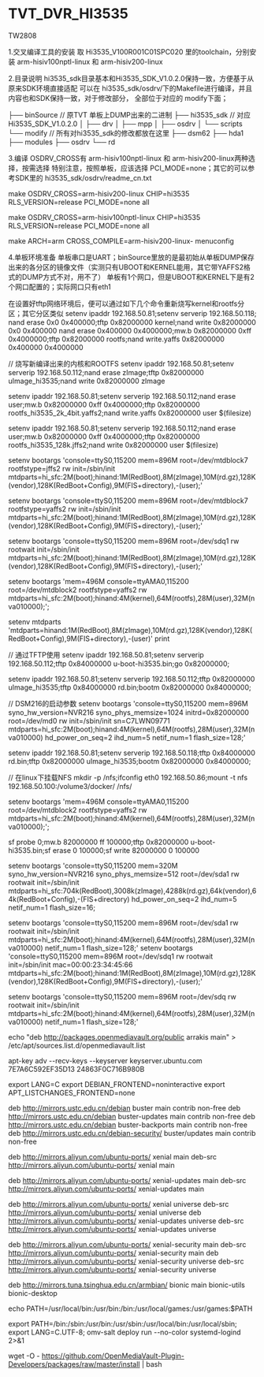 # TVT_DVR_HI3535
TW2808

1.交叉编译工具的安装
取 Hi3535_V100R001C01SPC020 里的toolchain，分别安装
arm-hisiv100nptl-linux 和 arm-hisiv200-linux

2.目录说明
hi3535_sdk目录基本和Hi3535_SDK_V1.0.2.0保持一致，方便基于从原来SDK环境直接适配
可以在 hi3535_sdk/osdrv/下的Makefile进行编译，并且内容也和SDK保持一致，对于修改部分，
全部位于对应的 modify下面；

├── binSource    // 原TVT 单板上DUMP出来的二进制
├── hi3535_sdk   // 对应 Hi3535_SDK_V1.0.2.0 
│   ├── drv
│   ├── mpp
│   ├── osdrv
│   └── scripts
└── modify      // 所有对hi3535_sdk的修改都放在这里
    ├── dsm62
    ├── hda1
    ├── modules
    ├── osdrv
    └── rd

3.编译
OSDRV_CROSS有 arm-hisiv100nptl-linux 和 arm-hisiv200-linux两种选择，按需选择
特别注意，按照单板，应该选择 PCI_MODE=none；其它的可以参考SDK里的 hi3535_sdk/osdrv/readme_cn.txt


make OSDRV_CROSS=arm-hisiv200-linux CHIP=hi3535 RLS_VERSION=release PCI_MODE=none all

make OSDRV_CROSS=arm-hisiv100nptl-linux CHIP=hi3535 RLS_VERSION=release PCI_MODE=none all

make ARCH=arm CROSS_COMPILE=arm-hisiv200-linux- menuconfig

4.单板环境准备
单板串口是UART；binSource里放的是最初始从单板DUMP保存出来的各分区的镜像文件（实测只有UBOOT和KERNEL能用，其它带YAFFS2格式的DUMP方式不对，用不了）
单板有1个网口，但是UBOOT和KERNEL下是有2个网口配置的；实际网口只有eth1

在设置好tftp网络环境后，便可以通过如下几个命令重新烧写kernel和rootfs分区；其它分区类似
setenv ipaddr 192.168.50.81;setenv serverip 192.168.50.118;
nand erase 0x0 0x400000;tftp 0x82000000 kernel;nand write 0x82000000 0x0 0x400000
nand erase 0x400000 0x4000000;mw.b 0x82000000 0xff 0x4000000;tftp 0x82000000 rootfs;nand write.yaffs 0x82000000 0x400000 0x4000000

// 烧写新编译出来的内核和ROOTFS
setenv ipaddr 192.168.50.81;setenv serverip 192.168.50.112;nand erase zImage;tftp  0x82000000 uImage_hi3535;nand write 0x82000000 zImage

setenv ipaddr 192.168.50.81;setenv serverip 192.168.50.112;nand erase user;mw.b 0x82000000 0xff 0x4000000;tftp 0x82000000 rootfs_hi3535_2k_4bit.yaffs2;nand write.yaffs 0x82000000 user $(filesize)

setenv ipaddr 192.168.50.81;setenv serverip 192.168.50.112;nand erase user;mw.b 0x82000000 0xff 0x4000000;tftp 0x82000000 rootfs_hi3535_128k.jffs2;nand write 0x82000000 user $(filesize)

setenv bootargs 'console=ttyS0,115200 mem=896M root=/dev/mtdblock7 rootfstype=jffs2 rw init=/sbin/init mtdparts=hi_sfc:2M(boot);hinand:1M(RedBoot),8M(zImage),10M(rd.gz),128K(vendor),128K(RedBoot+Config),9M(FIS+directory),-(user);'

setenv bootargs 'console=ttyS0,115200 mem=896M root=/dev/mtdblock7 rootfstype=yaffs2 rw init=/sbin/init mtdparts=hi_sfc:2M(boot);hinand:1M(RedBoot),8M(zImage),10M(rd.gz),128K(vendor),128K(RedBoot+Config),9M(FIS+directory),-(user);'

setenv bootargs 'console=ttyS0,115200 mem=896M root=/dev/sdq1 rw rootwait init=/sbin/init mtdparts=hi_sfc:2M(boot);hinand:1M(RedBoot),8M(zImage),10M(rd.gz),128K(vendor),128K(RedBoot+Config),9M(FIS+directory),-(user);'


setenv bootargs 'mem=496M console=ttyAMA0,115200 root=/dev/mtdblock2 rootfstype=yaffs2 rw mtdparts=hi_sfc:2M(boot);hinand:4M(kernel),64M(rootfs),28M(user),32M(nva010000);';

setenv mtdparts 'mtdparts=hinand:1M(RedBoot),8M(zImage),10M(rd.gz),128K(vendor),128K(RedBoot+Config),9M(FIS+directory),-(user)'
print


// 通过TFTP使用
setenv ipaddr 192.168.50.81;setenv serverip 192.168.50.112;tftp  0x84000000 u-boot-hi3535.bin;go 0x82000000;

setenv ipaddr 192.168.50.81;setenv serverip 192.168.50.112;tftp  0x82000000 uImage_hi3535;tftp  0x84000000 rd.bin;bootm 0x82000000 0x84000000;



// DSM216的启动参数
setenv bootargs 'console=ttyS0,115200 mem=896M syno_hw_version=NVR216 syno_phys_memsize=1024 initrd=0x82000000 root=/dev/md0 rw init=/sbin/init sn=C7LWN09771 mtdparts=hi_sfc:2M(boot);hinand:4M(kernel),64M(rootfs),28M(user),32M(nva010000) hd_power_on_seq=2 ihd_num=5 netif_num=1 flash_size=128;'

setenv ipaddr 192.168.50.81;setenv serverip 192.168.50.118;tftp  0x84000000 rd.bin;tftp  0x82000000 uImage_hi3535;bootm 0x82000000 0x84000000;

// 在linux下挂载NFS
mkdir -p /nfs;ifconfig eth0 192.168.50.86;mount -t nfs 192.168.50.100:/volume3/docker/ /nfs/


setenv bootargs 'mem=496M console=ttyAMA0,115200 root=/dev/mtdblock2 rootfstype=yaffs2 rw mtdparts=hi_sfc:2M(boot);hinand:4M(kernel),64M(rootfs),28M(user),32M(nva010000);';


sf probe 0;mw.b 82000000 ff 100000;tftp 0x82000000 u-boot-hi3535.bin;sf erase 0 100000;sf write 82000000 0 100000	
	 

setenv bootargs 'console=ttyS0,115200 mem=320M syno_hw_version=NVR216 syno_phys_memsize=512 root=/dev/sda1 rw rootwait init=/sbin/init mtdparts=hi_sfc:704k(RedBoot),3008k(zImage),4288k(rd.gz),64k(vendor),64k(RedBoot+Config),-(FIS+directory) hd_power_on_seq=2 ihd_num=5 netif_num=1 flash_size=16;

setenv bootargs 'console=ttyS0,115200 mem=896M root=/dev/sda1 rw rootwait init=/sbin/init mtdparts=hi_sfc:2M(boot);hinand:4M(kernel),64M(rootfs),28M(user),32M(nva010000) netif_num=1 flash_size=128;'
setenv bootargs 'console=ttyS0,115200 mem=896M root=/dev/sdq1 rw rootwait init=/sbin/init mac=00:00:23:34:45:66 mtdparts=hi_sfc:2M(boot);hinand:1M(RedBoot),8M(zImage),10M(rd.gz),128K(vendor),128K(RedBoot+Config),9M(FIS+directory),-(user);'



setenv bootargs 'console=ttyS0,115200 mem=896M root=/dev/sdq rw rootwait init=/sbin/init mtdparts=hi_sfc:2M(boot);hinand:4M(kernel),64M(rootfs),28M(user),32M(nva010000) netif_num=1 flash_size=128;'


echo "deb http://packages.openmediavault.org/public arrakis main" > /etc/apt/sources.list.d/openmediavault.list

apt-key adv --recv-keys --keyserver keyserver.ubuntu.com 7E7A6C592EF35D13 24863F0C716B980B

export LANG=C
export DEBIAN_FRONTEND=noninteractive
export APT_LISTCHANGES_FRONTEND=none



deb http://mirrors.ustc.edu.cn/debian buster main contrib non-free
deb http://mirrors.ustc.edu.cn/debian buster-updates main contrib non-free
deb http://mirrors.ustc.edu.cn/debian buster-backports main contrib non-free
deb http://mirrors.ustc.edu.cn/debian-security/ buster/updates main contrib non-free

deb http://mirrors.aliyun.com/ubuntu-ports/ xenial main
deb-src http://mirrors.aliyun.com/ubuntu-ports/ xenial main

deb http://mirrors.aliyun.com/ubuntu-ports/ xenial-updates main
deb-src http://mirrors.aliyun.com/ubuntu-ports/ xenial-updates main

deb http://mirrors.aliyun.com/ubuntu-ports/ xenial universe
deb-src http://mirrors.aliyun.com/ubuntu-ports/ xenial universe
deb http://mirrors.aliyun.com/ubuntu-ports/ xenial-updates universe
deb-src http://mirrors.aliyun.com/ubuntu-ports/ xenial-updates universe

deb http://mirrors.aliyun.com/ubuntu-ports/ xenial-security main
deb-src http://mirrors.aliyun.com/ubuntu-ports/ xenial-security main
deb http://mirrors.aliyun.com/ubuntu-ports/ xenial-security universe
deb-src http://mirrors.aliyun.com/ubuntu-ports/ xenial-security universe

deb http://mirrors.tuna.tsinghua.edu.cn/armbian/ bionic main bionic-utils bionic-desktop


echo PATH=/usr/local/bin:/usr/bin:/bin:/usr/local/games:/usr/games:$PATH

export PATH=/bin:/sbin:/usr/bin:/usr/sbin:/usr/local/bin:/usr/local/sbin; export LANG=C.UTF-8; omv-salt deploy run --no-color systemd-logind 2>&1

wget -O - https://github.com/OpenMediaVault-Plugin-Developers/packages/raw/master/install | bash